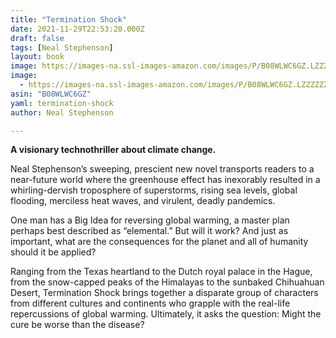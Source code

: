 ```yaml
---
title: "Termination Shock"
date: 2021-11-29T22:53:20.000Z
draft: false
tags: [Neal Stephenson]
layout: book
image: https://images-na.ssl-images-amazon.com/images/P/B08WLWC6GZ.LZZZZZZZ.jpg
image: 
  - https://images-na.ssl-images-amazon.com/images/P/B08WLWC6GZ.LZZZZZZZ.jpg
asin: "B08WLWC6GZ"
yaml: termination-shock
author: Neal Stephenson

---
```


**A visionary technothriller about climate change.**  
  
Neal Stephenson’s sweeping, prescient new novel transports readers to a near-future world where the greenhouse effect has inexorably resulted in a whirling-dervish troposphere of superstorms, rising sea levels, global flooding, merciless heat waves, and virulent, deadly pandemics.  
  
One man has a Big Idea for reversing global warming, a master plan perhaps best described as “elemental.” But will it work? And just as important, what are the consequences for the planet and all of humanity should it be applied?  
  
Ranging from the Texas heartland to the Dutch royal palace in the Hague, from the snow-capped peaks of the Himalayas to the sunbaked Chihuahuan Desert, Termination Shock brings together a disparate group of characters from different cultures and continents who grapple with the real-life repercussions of global warming. Ultimately, it asks the question: Might the cure be worse than the disease?